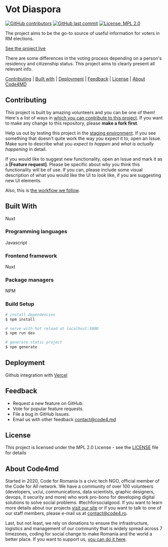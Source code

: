 # Vot Diaspora

[![GitHub contributors](https://img.shields.io/github/contributors/code4moldova/vot-diaspora-client.svg?style=for-the-badge)](https://github.com/code4moldova/vot-diaspora-client/graphs/contributors) [![GitHub last commit](https://img.shields.io/github/last-commit/code4moldova/vot-diaspora-client.svg?style=for-the-badge)](https://github.com/code4moldova/vot-diaspora-client/commits/master) [![License: MPL 2.0](https://img.shields.io/badge/license-MPL%202.0-brightgreen.svg?style=for-the-badge)](https://opensource.org/licenses/MPL-2.0)

The project aims to be the go-to source of useful information for voters in RM elections.

[See the project live](https://votdiaspora.md)

There are some differences in the voting process depending on a person's residency and citizenship status. This project aims to clearly present all relevant info.

[Contributing](#contributing) | [Built with](#built-with) | [Deployment](#deployment) | [Feedback](#feedback) | [License](#license) | [About Code4MD](#about-code4md)

## Contributing

This project is built by amazing volunteers and you can be one of them! Here's a list of ways in [which you can contribute to this project](.github/CONTRIBUTING.md). If you want to make any change to this repository, please **make a fork first**.

Help us out by testing this project in the [staging environment](https://vercel.com/code4moldova/vot-diaspora-client). If you see something that doesn't quite work the way you expect it to, open an Issue. Make sure to describe what you _expect to happen_ and _what is actually happening_ in detail.

If you would like to suggest new functionality, open an Issue and mark it as a **[Feature request]**. Please be specific about why you think this functionality will be of use. If you can, please include some visual description of what you would like the UI to look like, if you are suggesting new UI elements.

Also, this is [the workflow we follow](.github/WORKFLOW.md).

## Built With

Nuxt

### Programming languages

Javascript

### Frontend framework

Nuxt

### Package managers

NPM

### Build Setup

```bash
# install dependencies
$ npm install

# serve with hot reload at localhost:3000
$ npm run dev

# generate static project
$ npm generate
```

## Deployment

Github integration with [Vercel](https://vercel.com/?utm_source=_vot-diaspora-client_&utm_campaign=oss)

## Feedback

- Request a new feature on GitHub.
- Vote for popular feature requests.
- File a bug in GitHub Issues.
- Email us with other feedback contact@code4.md

## License

This project is licensed under the MPL 2.0 License - see the [LICENSE](LICENSE) file for details

## About Code4md

Started in 2020, Code for Romania is a civic tech NGO, official member of the Code for All network. We have a community of over 100 volunteers (developers, ux/ui, communications, data scientists, graphic designers, devops, it security and more) who work pro-bono for developing digital solutions to solve social problems. #techforsocialgood. If you want to learn more details about our projects [visit our site](https://www.code4.md) or if you want to talk to one of our staff members, please e-mail us at contact@code4.ro.

Last, but not least, we rely on donations to ensure the infrastructure, logistics and management of our community that is widely spread across 7 timezones, coding for social change to make Romania and the world a better place. If you want to support us, [you can do it here](https://code4.md/donate/).
